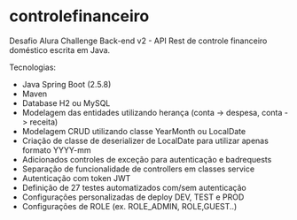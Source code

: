 # controlefinanceiro
Desafio Alura Challenge Back-end v2 - API Rest de controle financeiro doméstico escrita em Java.

Tecnologias:
- Java Spring Boot (2.5.8)
- Maven
- Database H2 ou MySQL
- Modelagem das entidades utilizando herança (conta -> despesa, conta -> receita)
- Modelagem CRUD utilizando classe YearMonth ou LocalDate
- Criação de classe de deserializer de LocalDate para utilizar apenas formato YYYY-mm
- Adicionados controles de exceção para autenticação e badrequests
- Separação de funcionalidade de controllers em classes service
- Autenticação com token JWT
- Definição de 27 testes automatizados com/sem autenticação
- Configurações personalizadas de deploy DEV, TEST e PROD
- Configurações de ROLE (ex. ROLE_ADMIN, ROLE,GUEST..)
